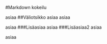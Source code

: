 #Markdown kokeilu

asiaa
##Väliotsikko
asiaa
asiaa

asiaa
###Lisäasiaa
asiaa
###Lisäasiaa2
asiaa

asiaa
